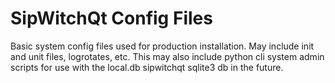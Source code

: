 SipWitchQt Config Files
=======================

Basic system config files used for production installation.  May include init and unit files, logrotates, etc.  This may also include python cli system admin scripts for use with the local.db sipwitchqt sqlite3 db in the future.
